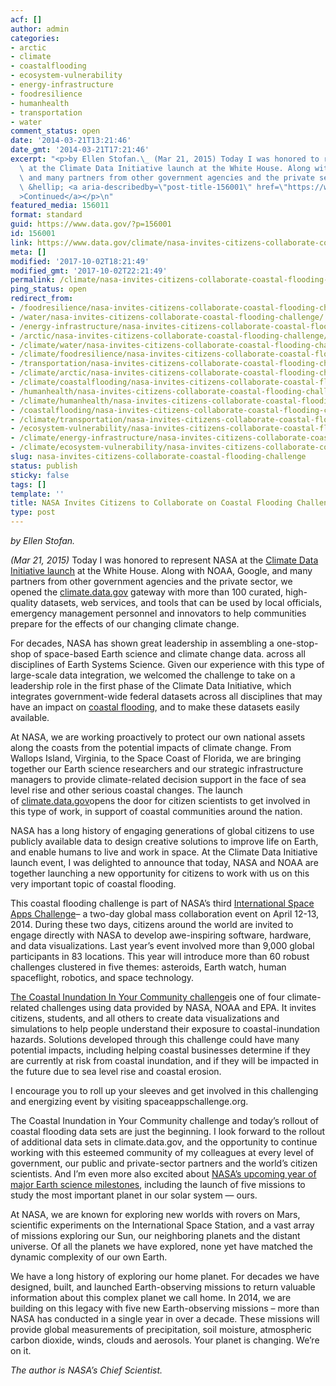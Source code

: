 ```yaml
---
acf: []
author: admin
categories:
- arctic
- climate
- coastalflooding
- ecosystem-vulnerability
- energy-infrastructure
- foodresilience
- humanhealth
- transportation
- water
comment_status: open
date: '2014-03-21T13:21:46'
date_gmt: '2014-03-21T17:21:46'
excerpt: "<p>by Ellen Stofan.\_ (Mar 21, 2015) Today I was honored to represent NASA\
  \ at the Climate Data Initiative launch at the White House. Along with NOAA, Google,\
  \ and many partners from other government agencies and the private sector, we opened\
  \ &hellip; <a aria-describedby=\"post-title-156001\" href=\"https://www.data.gov/climate/nasa-invites-citizens-collaborate-coastal-flooding-challenge/\"\
  >Continued</a></p>\n"
featured_media: 156011
format: standard
guid: https://www.data.gov/?p=156001
id: 156001
link: https://www.data.gov/climate/nasa-invites-citizens-collaborate-coastal-flooding-challenge/
meta: []
modified: '2017-10-02T18:21:49'
modified_gmt: '2017-10-02T22:21:49'
permalink: /climate/nasa-invites-citizens-collaborate-coastal-flooding-challenge/
ping_status: open
redirect_from:
- /foodresilience/nasa-invites-citizens-collaborate-coastal-flooding-challenge/
- /water/nasa-invites-citizens-collaborate-coastal-flooding-challenge/
- /energy-infrastructure/nasa-invites-citizens-collaborate-coastal-flooding-challenge/
- /arctic/nasa-invites-citizens-collaborate-coastal-flooding-challenge/
- /climate/water/nasa-invites-citizens-collaborate-coastal-flooding-challenge/
- /climate/foodresilience/nasa-invites-citizens-collaborate-coastal-flooding-challenge/
- /transportation/nasa-invites-citizens-collaborate-coastal-flooding-challenge/
- /climate/arctic/nasa-invites-citizens-collaborate-coastal-flooding-challenge/
- /climate/coastalflooding/nasa-invites-citizens-collaborate-coastal-flooding-challenge/
- /humanhealth/nasa-invites-citizens-collaborate-coastal-flooding-challenge/
- /climate/humanhealth/nasa-invites-citizens-collaborate-coastal-flooding-challenge/
- /coastalflooding/nasa-invites-citizens-collaborate-coastal-flooding-challenge/
- /climate/transportation/nasa-invites-citizens-collaborate-coastal-flooding-challenge/
- /ecosystem-vulnerability/nasa-invites-citizens-collaborate-coastal-flooding-challenge/
- /climate/energy-infrastructure/nasa-invites-citizens-collaborate-coastal-flooding-challenge/
- /climate/ecosystem-vulnerability/nasa-invites-citizens-collaborate-coastal-flooding-challenge/
slug: nasa-invites-citizens-collaborate-coastal-flooding-challenge
status: publish
sticky: false
tags: []
template: ''
title: NASA Invites Citizens to Collaborate on Coastal Flooding Challenge
type: post
---
```

*by Ellen Stofan.*


*(Mar 21, 2015)* Today I was honored to represent NASA at the [Climate Data Initiative launch](https://obamawhitehouse.archives.gov/blog/2014/03/19/climate-data-initiative-launches-strong-public-and-private-sector-commitments) at the White House. Along with NOAA, Google, and many partners from other government agencies and the private sector, we opened the [climate.data.gov](/climate) gateway with more than 100 curated, high-quality datasets, web services, and tools that can be used by local officials, emergency management personnel and innovators to help communities prepare for the effects of our changing climate change.


For decades, NASA has shown great leadership in assembling a one-stop-shop of space-based Earth science and climate change data. across all disciplines of Earth Systems Science. Given our experience with this type of large-scale data integration, we welcomed the challenge to take on a leadership role in the first phase of the Climate Data Initiative, which integrates government-wide federal datasets across all disciplines that may have an impact on [coastal flooding](http://earthobservatory.nasa.gov/NaturalHazards/view.php?id=83299&eocn=home&eoci=nh), and to make these datasets easily available.


At NASA, we are working proactively to protect our own national assets along the coasts from the potential impacts of climate change. From Wallops Island, Virginia, to the Space Coast of Florida, we are bringing together our Earth science researchers and our strategic infrastructure managers to provide climate-related decision support in the face of sea level rise and other serious coastal changes. The launch of [climate.data.gov](http://www.data.gov/climate/)opens the door for citizen scientists to get involved in this type of work, in support of coastal communities around the nation.


NASA has a long history of engaging generations of global citizens to use publicly available data to design creative solutions to improve life on Earth, and enable humans to live and work in space. At the Climate Data Initiative launch event, I was delighted to announce that today, NASA and NOAA are together launching a new opportunity for citizens to work with us on this very important topic of coastal flooding.


This coastal flooding challenge is part of NASA’s third [International Space Apps Challenge](https://2014.spaceappschallenge.org/)– a two-day global mass collaboration event on April 12-13, 2014. During these two days, citizens around the world are invited to engage directly with NASA to develop awe-inspiring software, hardware, and data visualizations. Last year’s event involved more than 9,000 global participants in 83 locations. This year will introduce more than 60 robust challenges clustered in five themes: asteroids, Earth watch, human spaceflight, robotics, and space technology.


[The Coastal Inundation In Your Community challenge](https://2014.spaceappschallenge.org/challenge/coastal-inundation/)is one of four climate-related challenges using data provided by NASA, NOAA and EPA. It invites citizens, students, and all others to create data visualizations and simulations to help people understand their exposure to coastal-inundation hazards. Solutions developed through this challenge could have many potential impacts, including helping coastal businesses determine if they are currently at risk from coastal inundation, and if they will be impacted in the future due to sea level rise and coastal erosion.


I encourage you to roll up your sleeves and get involved in this challenging and energizing event by visiting spaceappschallenge.org.


The Coastal Inundation in Your Community challenge and today’s rollout of coastal flooding data sets are just the beginning. I look forward to the rollout of additional data sets in climate.data.gov, and the opportunity to continue working with this esteemed community of my colleagues at every level of government, our public and private-sector partners and the world’s citizen scientists. And I’m even more also excited about [NASA’s upcoming year of major Earth science milestones](http://www.nasa.gov/earthrightnow/), including the launch of five missions to study the most important planet in our solar system — ours.


At NASA, we are known for exploring new worlds with rovers on Mars, scientific experiments on the International Space Station, and a vast array of missions exploring our Sun, our neighboring planets and the distant universe. Of all the planets we have explored, none yet have matched the dynamic complexity of our own Earth.


We have a long history of exploring our home planet. For decades we have designed, built, and launched Earth-observing missions to return valuable information about this complex planet we call home. In 2014, we are building on this legacy with five new Earth-observing missions – more than NASA has conducted in a single year in over a decade. These missions will provide global measurements of precipitation, soil moisture, atmospheric carbon dioxide, winds, clouds and aerosols. Your planet is changing. We’re on it.


*The author is NASA’s Chief Scientist.*


